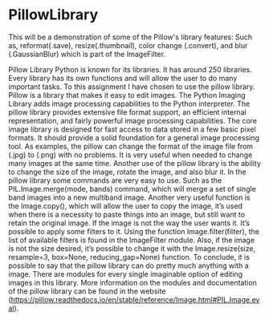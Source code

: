 # PillowLibrary
This will be a demonstration of some of the Pillow's library features: Such as, reformat(.save), resize(.thumbnail), color change (.convert), and blur (.GaussianBlur) which is part of the ImageFilter.


Pillow Library
Python is known for its libraries. It has around 250 libraries. Every library has its own functions and will allow the user to do many important tasks. To this assignment I have chosen to use the pillow library. Pillow is a library that makes it easy to edit images.
The Python Imaging Library adds image processing capabilities to the Python interpreter. The pillow library provides extensive file format support, an efficient internal representation, and fairly powerful image processing capabilities. The core image library is designed for fast access to data stored in a few basic pixel formats. It should provide a solid foundation for a general image processing tool. As examples, the pillow can change the format of the image file from (.jpg) to (.png) with no problems. It is very useful when needed to change many images at the same time. Another use of the pillow library is the ability to change the size of the image, rotate the image, and also blur it.
In the pillow library some commands are very easy to use. Such as the PIL.Image.merge(mode, bands) command, which will merge a set of single band images into a new multiband image. Another very useful function is the Image.copy(), which will allow the user to copy the image, it’s used when there is a necessity to paste things into an image, but still want to retain the original image. If the image is not the way the user wants it. It’s possible to apply some filters to it. Using the function Image.filter(filter), the list of available filters is found in the ImageFilter module. Also, if the image is not the size desired, it’s possible to change it with the Image.resize(size, resample=3, box=None, reducing_gap=None) function. 
To conclude, it is possible to say that the pillow library can do pretty much anything with a image. There are modules for every single imaginable option of editing images in this library. More information on the modules and documentation of the pillow library can be found in the website (https://pillow.readthedocs.io/en/stable/reference/Image.html#PIL.Image.eval).
